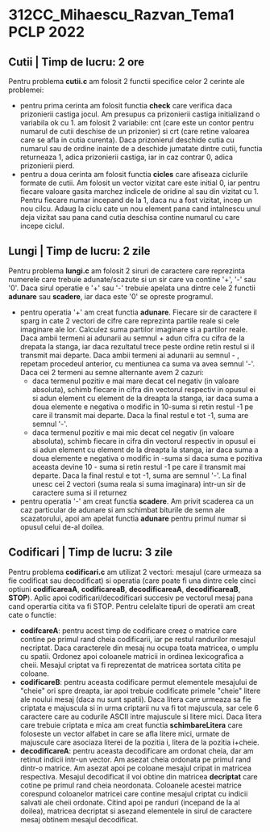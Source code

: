 # 312CC_Mihaescu_Razvan_Tema1 PCLP 2022

## Cutii | Timp de lucru: 2 ore

Pentru problema **cutii.c** am folosit 2 functii specifice celor 2 cerinte ale problemei:
* pentru prima cerinta am folosit functia **check** care verifica daca prizonierii castiga jocul. Am presupus ca prizonierii castiga initializand o variabila ok cu 1.  am folosit 2 variabile: cnt (care este un contor pentru numarul de cutii deschise de un prizonier) si crt (care retine valoarea care se afla in cutia curenta). Daca prizonierul deschide cutia cu numarul sau de ordine inainte de a deschide jumatate dintre cutii, functia returneaza 1, adica prizonierii castiga, iar in caz contrar 0, adica prizonierii pierd.
* pentru a doua cerinta am folosit functia **cicles** care afiseaza ciclurile formate de cutii. Am folosit un vector vizitat care este initial 0, iar pentru fiecare valoare gasita marchez indicele de oridine al sau din vizitat cu 1. Pentru fiecare numar incepand de la 1, daca nu a fost vizitat, incep un nou cilcu. Adaug la ciclu cate un nou element pana cand intalnescu unul deja vizitat sau pana cand cutia deschisa contine numarul cu care incepe ciclul.

## Lungi | Timp de lucru: 2 zile

Pentru problema **lungi.c** am folosit 2 siruri de caractere care reprezinta numerele care trebuie adunate/scazute si un sir care va contine '+', '-' sau '0'. Daca sirul operatie e '+' sau '-' trebuie apelata una dintre cele 2 functii **adunare** sau **scadere**, iar daca este '0' se opreste programul. 
* pentru operatia '+' am creat functia **adunare**. Fiecare sir de caractere il sparg in cate 2 vectori de cifre care reprezinta partile reale si cele imaginare ale lor. Calculez suma partilor imaginare si a partilor reale. Daca ambii termeni ai adunarii au semnul + adun cifra cu cifra de la drepata la stanga, iar daca rezultatul trece peste ordine retin restul si il transmit mai departe. Daca ambii termeni ai adunarii au semnul - , repetam procedeul anterior, cu mentiunea ca suma va avea semnul '-'. Daca cei 2 termeni au semne alternante avem 2 cazuri: 
  * daca termenul pozitiv e mai mare decat cel negativ (in valoare absoluta), schimb fiecare in cifra din vectorul respectiv in opusul ei si adun element cu element de la dreapta la stanga, iar daca suma a doua elemente e negativa o modific in 10-suma si retin restul -1 pe care il transmit mai departe. Daca la final restul  e tot -1, suma are semnul '-'.
  * daca termenul pozitiv e mai mic decat cel negativ (in valoare absoluta), schimb fiecare in cifra din vectorul respectiv in opusul ei si adun element cu element de la dreapta la stanga, iar daca suma a doua elemente e negativa o modific in -suma si daca suma e pozitiva aceasta devine 10 - suma si retin restul -1 pe care il transmit mai departe. Daca la final restul  e tot -1, suma are semnul '-'.
La final unesc cei 2 vectori (suma reala si suma imaginara) intr-un sir de caractere suma si il returnez
* pentru operatia '-' am creat functia **scadere**. Am privit scaderea ca un caz particular de adunare si am schimbat biturile de semn ale scazatorului, apoi am apelat functia **adunare** pentru primul numar si opusul celui de-al doilea.

## Codificari | Timp de lucru: 3 zile

Pentru problema **codificari.c** am utilizat 2 vectori: mesajul (care urmeaza sa fie codificat sau decodificat) si operatia (care poate fi una dintre cele cinci optiuni **codificareaA**, **codificareaB**, **decodificareaA**, **decodificareaB**, **STOP**). Aplic apoi codificari/decodificari succesiv pe vectorul mesaj pana cand operartia citita va fi STOP. Pentru celelalte tipuri de operatii am creat cate o functie:
* **codifcareA**: pentru acest timp de codificare creez o matrice care contine pe primul rand cheia codificarii, iar pe restul randurilor mesajul necriptat. Daca caracterele din mesaj nu ocupa toata matricea, o umplu cu spatii. Ordonez apoi coloanele matricii in ordinea lexicografica a cheii. Mesajul criptat va fi reprezentat de matricea sortata citita pe coloane. 
* **codificareB**: pentru aceasta codificare permut elementele mesajului de "cheie" ori spre dreapta, iar apoi trebuie codificate primele "cheie" litere ale noului mesaj (daca nu sunt spatii). Daca litera care urmeaza sa fie criptata e majuscula si in urma criptarii nu va fi tot majuscula, sar cele 6 caractere care au codurile ASCII intre majuscule si litere mici. Daca litera care trebuie criptata e mica am creat functia **schimbareLitera** care foloseste un vector alfabet in care se afla litere mici, urmate de majuscule care asociaza literei de la pozitia i, litera de la pozitia i+cheie.
* **decodificareA**: pentru aceasta decodificare am ordonat cheia, dar am retinut indicii intr-un vector. Am asezat cheia ordonata pe primul rand dintr-o matrice. Am asezat apoi pe coloane mesajul cripat in matricea respectiva. Mesajul decodificat il voi obtine din matricea **decriptat** care cotine pe primul rand cheia neordonata. Coloanele acestei matrice corespund coloanelor matricei care contine mesajul criptat cu indicii salvati ale cheii ordonate. Citind apoi pe randuri (incepand de la al doilea), matricea decriptat si asezand elementele in sirul de caractere mesaj obtinem mesajul decodificat. 

